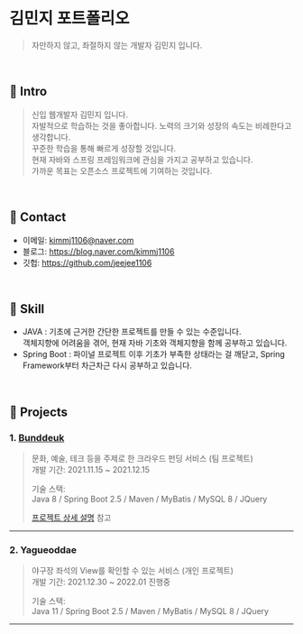 # 김민지 포트폴리오
>자만하지 않고, 좌절하지 않는 개발자 김민지 입니다.

</br>

## :pushpin: Intro
>신입 웹개발자 김민지 입니다.  
>자발적으로 학습하는 것을 좋아합니다. 노력의 크기와 성장의 속도는 비례한다고 생각합니다.  
>꾸준한 학습을 통해 빠르게 성장할 것입니다.  
>현재 자바와 스프링 프레임워크에 관심을 가지고 공부하고 있습니다.  
>가까운 목표는 오픈소스 프로젝트에 기여하는 것입니다.

</br>

## :pushpin: Contact
- 이메일: kimmj1106@naver.com
- 블로그: https://blog.naver.com/kimmj1106
- 깃헙: https://github.com/jeejee1106

</br>

## :pushpin: Skill
- JAVA : 기초에 근거한 간단한 프로젝트를 만들 수 있는 수준입니다.  
  객체지향에 어려움을 겪어, 현재 자바 기초와 객체지향을 함께 공부하고 있습니다.
- Spring Boot : 파이널 프로젝트 이후 기초가 부족한 상태라는 걸 깨닫고, Spring Framework부터 차근차근 다시 공부하고 있습니다.

</br>

## :pushpin: Projects
### 1. [Bunddeuk](http://3.37.218.252:8080/)
>문화, 예술, 테크 등을 주제로 한 크라우드 펀딩 서비스 (팀 프로젝트)  
>개발 기간: 2021.11.15 ~ 2021.12.15
>  
>기술 스택:  
>Java 8 / Spring Boot 2.5 / Maven / MyBatis / MySQL 8 / JQuery
>  
>[프로젝트 상세 설명](https://github.com/jeejee1106/FinalProject_update#readme) 참고

---

### 2. Yagueoddae
>야구장 좌석의 View를 확인할 수 있는 서비스  (개인 프로젝트)  
>개발 기간: 2021.12.30 ~ 2022.01 진행중  
>  
>기술 스택:  
>Java 11 / Spring Boot 2.5 / Maven / MyBatis / MySQL 8 / JQuery

---
